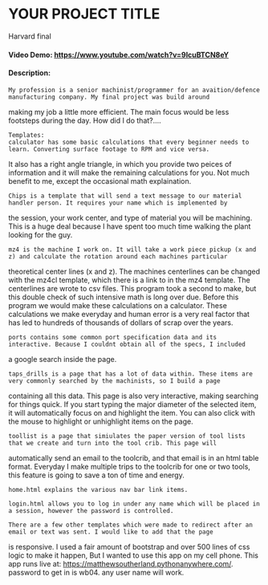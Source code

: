 # YOUR PROJECT TITLE
Harvard final
#### Video Demo:  <https://www.youtube.com/watch?v=9lcuBTCN8eY>
#### Description:
    My profession is a senior machinist/programmer for an avaition/defence manufacturing company. My final project was build around
making my job a little more efficient. The main focus would be less footsteps during the day. How did I do that?....

    Templates:
    calculator has some basic calculations that every beginner needs to learn. Converting surface footage to RPM and vice versa.
It also has a right angle triangle, in which you provide two peices of information and it will make the remaining calculations for
you. Not much benefit to me, except the occasional math explaination.

    Chips is a template that will send a text message to our material handler person. It requires your name which is implemented by
the session, your work center, and type of material you will be machining. This is a huge deal because I have spent too much time
walking the plant looking for the guy.

    mz4 is the machine I work on. It will take a work piece pickup (x and z) and calculate the rotation around each machines particular
theoretical center lines (x and z). The machines centerlines can be changed with the mz4cl template, which there is a link to in the
mz4 template. The centerlines are wrote to csv files. This program took a second to make, but this double check of such intensive math
is long over due. Before this program we would make these calculations on a calculator. These calculations we make everyday and human
error is a very real factor that has led to hundreds of thousands of dollars of scrap over the years.

    ports contains some common port specification data and its interactive. Because I couldnt obtain all of the specs, I included
a google search inside the page.

    taps_drills is a page that has a lot of data within. These items are very commonly searched by the machinists, so I build a page
containing all this data. This page is also very interactive, making searching for things quick. If you start typing the major diameter
of the selected item, it will automatically focus on and highlight the item. You can also click with the mouse to highlight or
unhighlight items on the page.

    toollist is a page that simiulates the paper version of tool lists that we create and turn into the tool crib. This page will
automatically send an email to the toolcrib, and that email is in an html table format. Everyday I make multiple trips to the toolcrib
for one or two tools, this feature is going to save a ton of time and energy.

    home.html explains the various nav bar link items.

    login.html allows you to log in under any name which will be placed in a session, however the password is controlled.

    There are a few other templates which were made to redirect after an email or text was sent. I would like to add that the page
is responsive. I used a fair amount of bootstrap and over 500 lines of css logic to make it happen, But I wanted to use this app on
my cell phone. This app runs live at: https://matthewsoutherland.pythonanywhere.com/. password to get in is wb04. any user name will
work.

